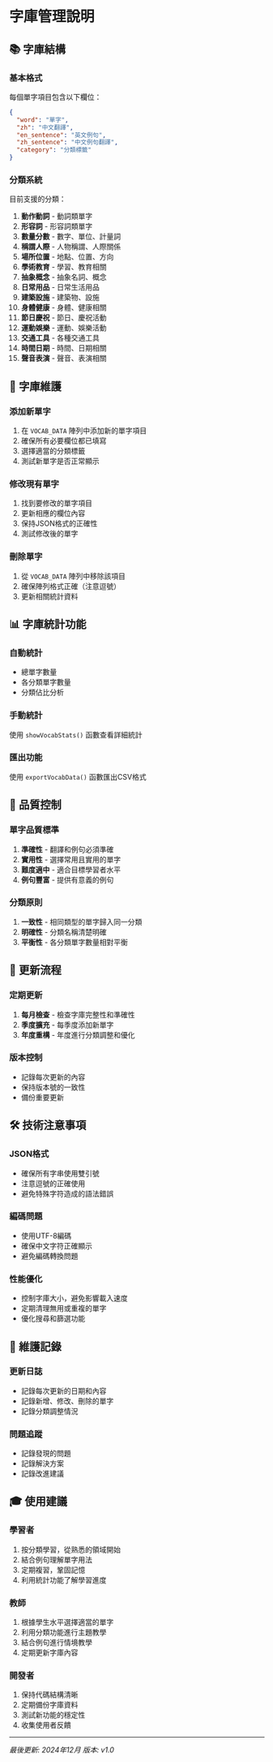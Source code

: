 # 字庫管理說明

## 📚 字庫結構

### 基本格式
每個單字項目包含以下欄位：
```json
{
  "word": "單字",
  "zh": "中文翻譯",
  "en_sentence": "英文例句",
  "zh_sentence": "中文例句翻譯",
  "category": "分類標籤"
}
```

### 分類系統
目前支援的分類：
1. **動作動詞** - 動詞類單字
2. **形容詞** - 形容詞類單字
3. **數量分數** - 數字、單位、計量詞
4. **稱謂人際** - 人物稱謂、人際關係
5. **場所位置** - 地點、位置、方向
6. **學術教育** - 學習、教育相關
7. **抽象概念** - 抽象名詞、概念
8. **日常用品** - 日常生活用品
9. **建築設施** - 建築物、設施
10. **身體健康** - 身體、健康相關
11. **節日慶祝** - 節日、慶祝活動
12. **運動娛樂** - 運動、娛樂活動
13. **交通工具** - 各種交通工具
14. **時間日期** - 時間、日期相關
15. **聲音表演** - 聲音、表演相關

## 🔧 字庫維護

### 添加新單字
1. 在 `VOCAB_DATA` 陣列中添加新的單字項目
2. 確保所有必要欄位都已填寫
3. 選擇適當的分類標籤
4. 測試新單字是否正常顯示

### 修改現有單字
1. 找到要修改的單字項目
2. 更新相應的欄位內容
3. 保持JSON格式的正確性
4. 測試修改後的單字

### 刪除單字
1. 從 `VOCAB_DATA` 陣列中移除該項目
2. 確保陣列格式正確（注意逗號）
3. 更新相關統計資料

## 📊 字庫統計功能

### 自動統計
- 總單字數量
- 各分類單字數量
- 分類佔比分析

### 手動統計
使用 `showVocabStats()` 函數查看詳細統計

### 匯出功能
使用 `exportVocabData()` 函數匯出CSV格式

## 🎯 品質控制

### 單字品質標準
1. **準確性** - 翻譯和例句必須準確
2. **實用性** - 選擇常用且實用的單字
3. **難度適中** - 適合目標學習者水平
4. **例句豐富** - 提供有意義的例句

### 分類原則
1. **一致性** - 相同類型的單字歸入同一分類
2. **明確性** - 分類名稱清楚明確
3. **平衡性** - 各分類單字數量相對平衡

## 🔄 更新流程

### 定期更新
1. **每月檢查** - 檢查字庫完整性和準確性
2. **季度擴充** - 每季度添加新單字
3. **年度重構** - 年度進行分類調整和優化

### 版本控制
- 記錄每次更新的內容
- 保持版本號的一致性
- 備份重要更新

## 🛠️ 技術注意事項

### JSON格式
- 確保所有字串使用雙引號
- 注意逗號的正確使用
- 避免特殊字符造成的語法錯誤

### 編碼問題
- 使用UTF-8編碼
- 確保中文字符正確顯示
- 避免編碼轉換問題

### 性能優化
- 控制字庫大小，避免影響載入速度
- 定期清理無用或重複的單字
- 優化搜尋和篩選功能

## 📝 維護記錄

### 更新日誌
- 記錄每次更新的日期和內容
- 記錄新增、修改、刪除的單字
- 記錄分類調整情況

### 問題追蹤
- 記錄發現的問題
- 記錄解決方案
- 記錄改進建議

## 🎓 使用建議

### 學習者
1. 按分類學習，從熟悉的領域開始
2. 結合例句理解單字用法
3. 定期複習，鞏固記憶
4. 利用統計功能了解學習進度

### 教師
1. 根據學生水平選擇適當的單字
2. 利用分類功能進行主題教學
3. 結合例句進行情境教學
4. 定期更新字庫內容

### 開發者
1. 保持代碼結構清晰
2. 定期備份字庫資料
3. 測試新功能的穩定性
4. 收集使用者反饋

---

*最後更新: 2024年12月*
*版本: v1.0* 